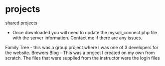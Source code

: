 # projects
shared projects
- Once downloaded you will need to update the mysqli_connect.php file with the server information.
Contact me if there are any issues.

Family Tree - this was a group project where I was one of 3 developers for the website. 
Brewers Blog - This was a project I created on my own from scratch. The files that were supplied from the instructor were the login files
